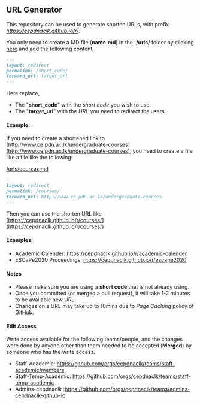 ## URL Generator

This repository can be used to generate shorten URLs, with prefix *https://cepdnaclk.github.io/r/*.

You only need to create a MD file (**name.md**) in the **./urls/** folder by clicking [here](https://github.com/cepdnaclk/r/new/main/urls) and add the following content.

```md
---
layout: redirect
permalink: /short_code/
forward_url: target_url
---
```

Here replace,
- The "**short_code**" with the *short code* you wish to use.
- The "**target_url**" with the *URL* you need to redirect the users.

#### Example:
If you need to create a shortened link to [http://www.ce.pdn.ac.lk/undergraduate-courses](http://www.ce.pdn.ac.lk/undergraduate-courses), you need to create a file like a file like the following:

<u>/urls/courses.md</u>
```md
---
layout: redirect
permalink: /courses/
forward_url: http://www.ce.pdn.ac.lk/undergraduate-courses
---
```

Then you can use the shorten URL like [https://cepdnaclk.github.io/r/courses/](https://cepdnaclk.github.io/r/courses/)

#### Examples:
- Academic Calender: https://cepdnaclk.github.io/r/academic-calender
- ESCaPe2020 Proceedings: https://cepdnaclk.github.io/r/escape2020

#### Notes
- Please make sure you are using a **short code** that is not already using.
- Once you committed (or merged a pull request), it will take 1-2 minutes to be available new URL.
- Changes on a URL may take up to 10mins due to *Page Caching* policy of GitHub.

#### Edit Access

Write access available for the following teams/people, and the changes were done by anyone other than them needed to be accepted (**Merged**) by someone who has the write access.

- Staff-Academic: https://github.com/orgs/cepdnaclk/teams/staff-academic/members
- Staff-Temp-Academic: https://github.com/orgs/cepdnaclk/teams/staff-temp-academic
- Admins-cepdnaclk :https://github.com/orgs/cepdnaclk/teams/admins-cepdnaclk-github-io

